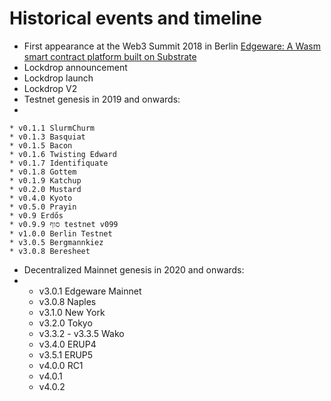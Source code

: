 # Historical events and timeline

* First appearance at the Web3 Summit 2018 in Berlin [Edgeware: A Wasm smart contract platform built on Substrate](https://youtu.be/lx\_JO7vIL9k?feature=shared)
* Lockdrop announcement
* Lockdrop launch
* Lockdrop V2
* Testnet genesis in 2019 and onwards:
*

    * v0.1.1 SlurmChurm
    * v0.1.3 Basquiat
    * v0.1.5 Bacon
    * v0.1.6 Twisting Edward
    * v0.1.7 Identifiquate
    * v0.1.8 Gottem
    * v0.1.9 Katchup
    * v0.2.0 Mustard
    * v0.4.0 Kyoto
    * v0.5.0 Prayin
    * v0.9 Erdős
    * v0.9.9 סוף testnet v099
    * v1.0.0 Berlin Testnet
    * v3.0.5 Bergmannkiez
    * v3.0.8 Beresheet


* Decentralized Mainnet genesis in 2020 and onwards:
*
  * v3.0.1 Edgeware Mainnet
  * v3.0.8 Naples
  * v3.1.0 New York
  * v3.2.0 Tokyo
  * v3.3.2 - v3.3.5 Wako
  * v3.4.0 ERUP4
  * v3.5.1 ERUP5
  * v4.0.0 RC1
  * v4.0.1
  * v4.0.2
